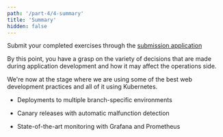 ```yaml
---
path: '/part-4/4-summary'
title: 'Summary'
hidden: false
---
```


Submit your completed exercises through the [submission application](https://studies.cs.helsinki.fi/stats/courses/kubernetes2024)

By this point, you have a grasp on the variety of decisions that are made during application development and how it may affect the operations side.

We're now at the stage where we are using some of the best web development practices and all of it using Kubernetes.

* Deployments to multiple branch-specific environments

* Canary releases with automatic malfunction detection

* State-of-the-art monitoring with Grafana and Prometheus

